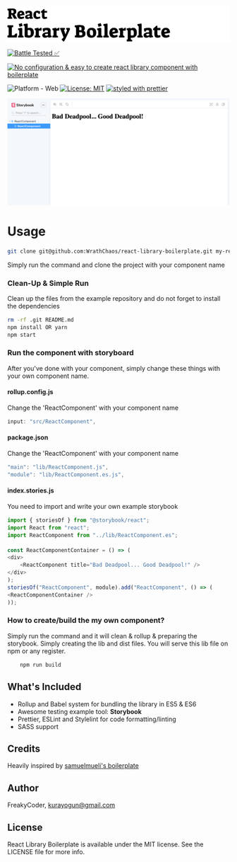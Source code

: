 <img alt="React Library Boilerplate" src="assets/logo.png" width="1050"/>

[![Battle Tested ✅](https://img.shields.io/badge/-Battle--Tested%20%E2%9C%85-03666e?style=for-the-badge)](https://github.com/WrathChaos/react-library-boilerplate)

[![No configuration & easy to create react library component with boilerplate](https://img.shields.io/badge/-No%20configuration%20%26%20easy%20to%20create%20react%20library%20component%20with%20boilerplate-lightgrey?style=for-the-badge)](https://github.com/WrathChaos/react-library-boilerplate)

![Platform - Web](https://img.shields.io/badge/platform-web-blue.svg?style=for-the-badge)
[![License: MIT](https://img.shields.io/badge/License-MIT-green.svg?style=for-the-badge)](https://opensource.org/licenses/MIT)
[![styled with prettier](https://img.shields.io/badge/styled_with-prettier-ff69b4.svg?style=for-the-badge)](https://github.com/prettier/prettier)

<p align="center">
  <img alt="React Library Boilerplate"
        src="assets/Screenshots/react-library-boilerplate.png" />
</p>

# Usage

```sh
git clone git@github.com:WrathChaos/react-library-boilerplate.git my-react-component
```

Simply run the command and clone the project with your component name

### Clean-Up & Simple Run

Clean up the files from the example repository and do not forget to install the dependencies

```sh
rm -rf .git README.md
npm install OR yarn
npm start
```

### Run the component with storyboard

After you've done with your component, simply change these things with your own component name.

#### rollup.config.js

Change the 'ReactComponent' with your component name

```js
input: "src/ReactComponent",
```

#### package.json

Change the 'ReactComponent' with your component name

```js
"main": "lib/ReactComponent.js",
"module": "lib/ReactComponent.es.js",
```

#### index.stories.js

You need to import and write your own example storybook

```js
import { storiesOf } from "@storybook/react";
import React from "react";
import ReactComponent from "../lib/ReactComponent.es";

const ReactComponentContainer = () => (
<div>
    <ReactComponent title="Bad Deadpool... Good Deadpool!" />
</div>
);
storiesOf("ReactComponent", module).add("ReactComponent", () => (
<ReactComponentContainer />
));
```

### How to create/build the my own component?

Simply run the command and it will clean & rollup & preparing the storybook. Simply creating the lib and dist files. 
You will serve this lib file on npm or any register.

```sh
    npm run build
```

## What's Included

* Rollup and Babel system for bundling the library in ES5 & ES6
* Awesome testing example tool: **Storybook**
* Prettier, ESLint and Stylelint for code formatting/linting
* SASS support

## Credits

Heavily inspired by [samuelmueli's boilerplate](https://github.com/samuelmeuli/react-library-boilerplate)

## Author

FreakyCoder, kurayogun@gmail.com

## License

React Library Boilerplate is available under the MIT license. See the LICENSE file for more info.
